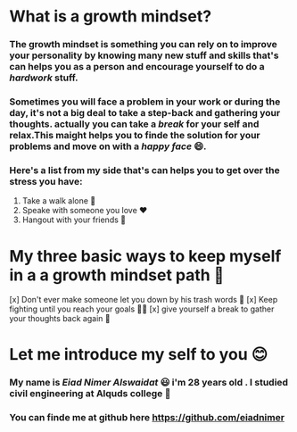 # What is a growth mindset?
### The growth mindset is something you can rely on to **improve your personality** by knowing many new stuff and skills that's can helps you as a person and encourage yourself to do a ***hardwork*** stuff.
### Sometimes you will face a problem in your work or during the day, it's not a big deal to take a step-back and gathering your thoughts. actually you can take a *break* for your self and relax.This maight helps you to finde the solution for your problems and move on with a _happy face_ :smile:.
### Here's a list from my side that's can helps you to get over the stress you have:
1. Take a walk alone :running:
2. Speake with someone you love :heart:
3. Hangout with your friends :metal:
# My three basic ways to keep myself in a a growth mindset path :muscle:
[x] Don't ever make someone let you down by his trash words :punch:
[x] Keep fighting until you reach your goals :clap::school:
[x] give yourself a break to gather your thoughts back again :massage:
# Let me introduce my self to you :blush:
### My name is ***Eiad Nimer Alswaidat*** :smiley: i'm 28 years old . I studied civil engineering at Alquds college :school:
### You can finde me at github here https://github.com/eiadnimer
